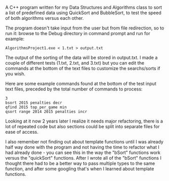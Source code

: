 A C++ program written for my Data Structures and Algorithms class to sort a list of predefined data using QuickSort and BubbleSort, to test the speed of both algorithms versus each other.

The program doesn't take input from the user but from file redirection, so to run it: browse to the Debug directory in command prompt and run for example:

```
AlgorithmsProject1.exe < 1.txt > output.txt
```

The output of the sorting of the data will be stored in output.txt.  I made a couple of different tests (1.txt, 2.txt, and 3.txt) but you can edit the commands at the bottom of the text files to customize the searchs/sorts if you wish.

Here are some example commands found at the bottom of the test input text files, preceded by the total number of commands to process:

```
3
bsort 2015 penalties decr
qfind 2015 top_per_game min
qsort range 2014 2015 penalties incr
```

Looking at it now 2 years later I realize it needs major refactoring, there is a lot of repeated code but also sections could be split into separate files for ease of access.

I also remember not finding out about template functions until I was already half way done with the program and not having the time to refactor what I had already done - you can see this in the way the "bSort" functions work versus the "quickSort" functions.  After I wrote all of the "bSort" functions I thought there had to be a better way to pass multiple types to the same function, and after some googling that's when I learned about template functions.